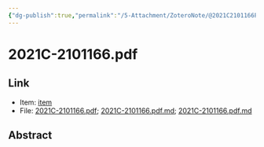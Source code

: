```yaml
---
{"dg-publish":true,"permalink":"/5-Attachment/ZoteroNote/@2021C2101166Pdf/","title":"2021C-2101166.pdf"}
---
```


# 2021C-2101166.pdf
## Link
- Item: [item](zotero://select/library/items/W86HTL5U)
- File: [2021C-2101166.pdf](zotero://open-pdf/library/items/XPVBCC8N); [2021C-2101166.pdf.md](zotero://open-pdf/library/items/99IQGTVM); [2021C-2101166.pdf.md](zotero://open-pdf/library/items/ASM8CEKF)
## Abstract